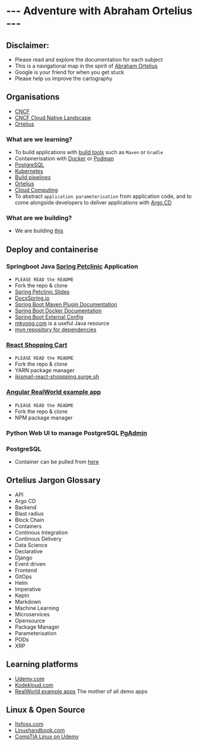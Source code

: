 # --- Adventure with Abraham Ortelius ---

## Disclaimer:
- Please read and explore the documentation for each subject
- This is a navigational map in the spirit of [Abraham Ortelius](https://en.wikipedia.org/wiki/Abraham_Ortelius)
- Google is your friend for when you get stuck
- Please help us improve the cartography

## Organisations
- [CNCF](https://www.cncf.io/)
- [CNCF Cloud Native Landscape](https://landscape.cncf.io/)
- [Ortelius](https://ortelius.io/)

### What are we learning?
- To build applications with [build tools](https://www.plutora.com/ci-cd-tools/software-build-tools) such as `Maven` or `Gradle`
- Containerisation with [Docker](https://www.docker.com/) or [Podman](https://podman.io/)
- [PostgreSQL](https://www.postgresql.org/)
- [Kubernetes](https://kubernetes.io/)
- [Build pipelines](https://opensource.com/article/19/4/devops-pipeline)
- [Ortelius](https://ortelius.io/)
- [Cloud Computing](https://www.zdnet.com/article/what-is-cloud-computing-everything-you-need-to-know-about-the-cloud/)
- To abstract `application parameterisation` from application code, and to come alongside developers to deliver applications with [Argo CD](https://argo-cd.readthedocs.io/en/stable/user-guide/parameters/)

### What are we building?
- We are building [this](https://filedn.eu/lJEPcSQWQQPRsWJKijxnXCQ/ortelius/gitops/01-ci-dev-ortelius-cloudnative-architecture-poc.html)

## Deploy and containerise
### Springboot Java [Spring Petclinic](https://github.com/spring-projects/spring-petclinic) Application
- `PLEASE READ the README`
- Fork the repo & clone
- [Spring Petclinic Slides](https://speakerdeck.com/michaelisvy/spring-petclinic-sample-application)
- [DocsSpring.io](https://docs.spring.io/)
- [Spring Boot Maven Plugin Documentation](https://docs.spring.io/spring-boot/docs/current/maven-plugin/reference/htmlsingle/#goals-build-image)
- [Spring Boot Docker Documentation](https://spring.io/guides/topicals/spring-boot-docker/)
- [Spring Boot External Config](https://docs.spring.io/spring-boot/docs/current/reference/htmlsingle/#features.external-config)
- [mkyong.com](https://mkyong.com/) is a useful Java resource
- [mvn repository for dependencies](https://mvnrepository.com/)

### [React Shopping Cart](https://github.com/ikismail/React-ShoppingCart)
- `PLEASE READ the README`
- Fork the repo & clone
- YARN package manager
- [ikismail-react-shoppping.surge.sh](http://ikismail-react-shopping.surge.sh/#/)

### [Angular RealWorld example app](https://github.com/khaledosman/angular-realworld-example-app)
- `PLEASE READ the README`
- Fork the repo & clone
- NPM package manager

### Python Web UI to manage PostgreSQL [PgAdmin](https://www.pgadmin.org/)

### PostgreSQL
- Container can be pulled from [here](https://hub.docker.com/_/postgres/)

## Ortelius Jargon Glossary
- API
- Argo CD
- Backend
- Blast radius
- Block Chain
- Containers
- Continous Integration
- Continous Delivery
- Data Science
- Declarative
- Django
- Event driven
- Frontend
- GitOps
- Helm
- Imperative
- Keptn
- Markdown
- Machine Learning
- Microservices
- Opensource
- Package Manager
- Parameterisation
- PODs
- XRP

## Learning platforms
- [Udemy.com](https://udemy.com)
- [Kodekloud.com](https://kodekloud.com)
- [RealWorld example apps](https://codebase.show/projects/realworld?language=javascript) The mother of all demo apps

## Linux & Open Source
- [Itsfoss.com](https://itsfoss.com/)
- [Linuxhandbook.com](https://linuxhandbook.com/)
- [CompTIA Linux on Udemy](https://www.udemy.com/share/1076RM3@wyBekn7-PidnmF_CeNvkQeJjSzd9_9rNkxjrWFaI2hA7e6fQJEnkmWbazI66eyHT/)
